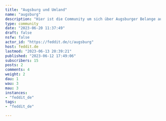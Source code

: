 ```yaml
---
title: "Augsburg und Umland" 
name: "augsburg"
description: "Hier ist die Community um sich über Augsburger Belange auszutauschen. Bitte keinen NSFW Content, Spam, Hetze oder menschenverachtende Statements. "
type: community
date: "2023-06-20 11:37:49"
draft: false
nsfw: false
actor_id: "https://feddit.de/c/augsburg"
host: feddit.de
lastmod: "2023-06-13 20:39:21"
published: "2023-06-12 17:49:06"
subscribers: 15
posts: 2
comments: 4
weight: 2
dau: 1
wau: 3
mau: 3
instances:
- "feddit_de"
tags: 
- "feddit_de"

---
```

